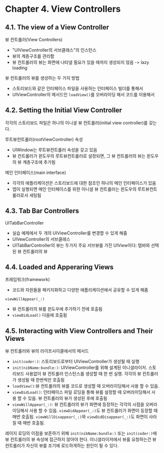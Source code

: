 # Chapter 4. View Controllers

## 4.1. The view of a View Controller

뷰 컨트롤러(View Controllers)

- "UIViewController의 서브클래스"의 인스턴스
- 뷰의 계층구조를 관리함
- 뷰 컨트롤러의 뷰는 화면에 나타낼 필요가 있을 때까지 생성되지 않음 -> lazy loading

뷰 컨트롤러의 뷰를 생성하는 두 가지 방법

- 스토리보드와 같은 인터페이스 파일을 사용하는 인터페이스 빌더를 통해서
- UIViewController의 메서드인 `loadView()`를 오버라이딩 해서 코드를 이용해서

## 4.2. Setting the Initial View Controller

각각의 스토리보드 파일은 하나의 이니셜 뷰 컨트롤러(initial view controller)를 갖는다.

루트뷰컨트롤러(rootViewController) 속성

- UIWindow는 루트뷰컨트롤러 속성을 갖고 있음
- 뷰 컨트롤러가 윈도우의 루트뷰컨트롤러로 설정되면, 그 뷰 컨트롤러의 뷰는 윈도우의 뷰 계층구조에 추가됨

메인 인터페이스(main interface)

- 각각의 애플리케이션은 스토리보드에 대한 참조인 하나의 메인 인터페이스가 있음
- 엡이 실행되면 메인 인터페이스를 위한 이니셜 뷰 컨트롤러는 윈도우의 루트뷰컨트롤러로서 세팅됨

## 4.3. Tab Bar Controllers

UITabBarController

- 실습 예제에서 두 개의 UIViewController를 변경할 수 있게 해줌
- UIVewController의 서브클래스
- UITabBarController의 뷰는 두가지 주요 서브뷰를 가진 UIView이다: 탭바와 선택된 뷰 컨트롤러의 뷰

## 4.4. Loaded and Apperaring Views

프레임워크(framework)

- 코드와 자원들을 패키지화하고 다양한 애플리케이션에서 공유할 수 있게 해줌

`viewWillAppear(_:)`

- 뷰 컨트롤러의 뷰를 윈도우에 추가하기 전에 호출됨
- `viewDidLoad()` 다음에 호출됨

## 4.5. Interacting with View Controllers and Their Views

뷰 컨트롤러와 뷰의 라이프사이클에서의 메서드

- `init(coder:)`: 스토리보드로부터 UIViewController가 생성될 때 실행
- `init(nibName:bundle:)`: UIViewController를 위해 설계된 이니셜라이저. 스토리보드 사용없이 뷰 컨트롤러 인스턴스를 생성할 때 한 번 실행. 각각의 뷰 컨트롤러가 생성될 때 한번씩만 호출됨
- `loadView()`:뷰 컨트롤러의 뷰를 코드로 생성할 때 오버라이딩해서 사용 할 수 있음.
- `viewDidLoad()`: 인터페이스 파일 로딩을 통해 뷰를 설정할 때 오버라이딩해서 사용 할 수 있음. 뷰 컨트롤러의 뷰가 생성된 후에 호출됨
- `viewWillAppear(_:)`: 뷰 컨트롤러의 뷰가 화면에 등장하는 각각의 시점을 오버라이딩해서 사용 할 수 있음. `viewDidAppear(_:)`도 뷰 컨트롤러가 화면이 등장할 때 매번 호출됨. `viewWillDisappear(_:)`와 `viewDidDisappear(_:)`도 화면이 사라질 때 매번 호출됨.

레이지 로딩의 이점을 보존하기 위해 `init(nibName:bundle:)` 또는 `init(coder:)`에 뷰 컨트롤러의 뷰 속성에 접근하지 않아야 한다. 이니셜라이저에서 뷰를 요청하는건 뷰 컨트롤러가 자신의 뷰를 조기에 로드하게하는 원인이 될 수 있다.
